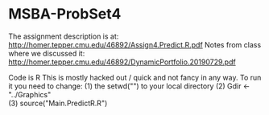 # MSBA-ProbSet4
 The assignment description is at: http://homer.tepper.cmu.edu/46892/Assign4.Predict.R.pdf
  Notes from class where we discussed it: http://homer.tepper.cmu.edu/46892/DynamicPortfolio.20190729.pdf

 Code is R
 This is mostly hacked out / quick and not fancy in any way.
 To run it you need to change: 
   (1) the setwd("") to your local directory 
   (2) Gdir <-"../Graphics"   
  (3) source("Main.PredictR.R")
 
